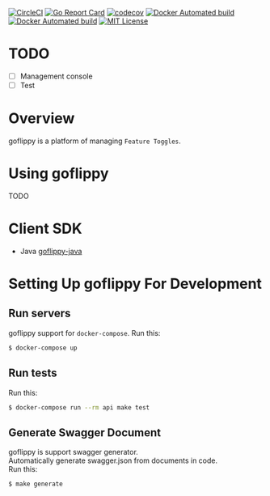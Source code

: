 [![CircleCI](https://circleci.com/gh/neko-neko/goflippy/tree/master.svg?style=shield&circle-token=b4e94e627c67fd9ab598b4b5124e98a65fb816ea)](https://circleci.com/gh/neko-neko/goflippy/tree/master)
[![Go Report Card](https://goreportcard.com/badge/github.com/neko-neko/goflippy)](https://goreportcard.com/report/github.com/neko-neko/goflippy)
[![codecov](https://codecov.io/gh/neko-neko/goflippy/branch/master/graph/badge.svg)](https://codecov.io/gh/neko-neko/goflippy)
[![Docker Automated build](https://img.shields.io/docker/automated/nekoneko/goflippy-api.svg)](https://hub.docker.com/r/nekoneko/goflippy-api/)
[![Docker Automated build](https://img.shields.io/docker/automated/nekoneko/goflippy-admin.svg)](https://hub.docker.com/r/nekoneko/goflippy-admin/)
[![MIT License](https://img.shields.io/badge/license-MIT-blue.svg?style=flat)](LICENSE)

# TODO

- [ ] Management console
- [ ] Test

# Overview

goflippy is a platform of managing `Feature Toggles`.

# Using goflippy

TODO

# Client SDK

- Java [goflippy-java](https://github.com/neko-neko/goflippy-java)

# Setting Up goflippy For Development
## Run servers

goflippy support for `docker-compose`.
Run this:

```bash
$ docker-compose up
```

## Run tests

Run this:

```bash
$ docker-compose run --rm api make test
```

## Generate Swagger Document

goflippy is support swagger generator.  
Automatically generate swagger.json from documents in code.  
Run this:

```bash
$ make generate
```
